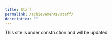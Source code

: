 ```yaml
---
title: Staff
permalink: /achievements/staff/
description: ""
---
```

This site is under construction and will be updated